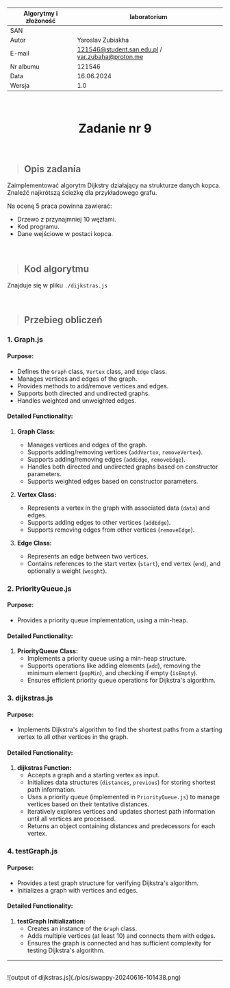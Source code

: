 <div align="center">

| Algorytmy i złożoność | laboratorium |
|-----------------------|--------------|
| SAN                   |              |
| Autor                 | Yaroslav Zubiakha |
| E-mail                | 121546@student.san.edu.pl / yar.zubaha@proton.me |
| Nr albumu             | 121546       |
| Data                  | 16.06.2024   |
| Wersja                | 1.0          |

<br>

# **Zadanie nr 9** 

</div>

<br>

> ## Opis zadania
Zaimplementować algorytm Dijkstry działający na strukturze danych kopca. Znaleźć najkrótszą ścieżkę dla przykładowego grafu.  

Na ocenę 5 praca powinna zawierać:
- Drzewo z przynajmniej 10 węzłami.
- Kod programu.
- Dane wejściowe w postaci kopca.

<br>

> ## Kod algorytmu
Znajduje się w pliku `./dijkstras.js`

<br>

> ## Przebieg obliczeń
### 1. Graph.js

#### Purpose:
- Defines the `Graph` class, `Vertex` class, and `Edge` class.
- Manages vertices and edges of the graph.
- Provides methods to add/remove vertices and edges.
- Supports both directed and undirected graphs.
- Handles weighted and unweighted edges.

#### Detailed Functionality:
1. **Graph Class:**
   - Manages vertices and edges of the graph.
   - Supports adding/removing vertices (`addVertex`, `removeVertex`).
   - Supports adding/removing edges (`addEdge`, `removeEdge`).
   - Handles both directed and undirected graphs based on constructor parameters.
   - Supports weighted edges based on constructor parameters.

2. **Vertex Class:**
   - Represents a vertex in the graph with associated data (`data`) and edges.
   - Supports adding edges to other vertices (`addEdge`).
   - Supports removing edges from other vertices (`removeEdge`).

3. **Edge Class:**
   - Represents an edge between two vertices.
   - Contains references to the start vertex (`start`), end vertex (`end`), and optionally a weight (`weight`).

### 2. PriorityQueue.js  

#### Purpose:
- Provides a priority queue implementation, using a min-heap.

#### Detailed Functionality:
1. **PriorityQueue Class:**
   - Implements a priority queue using a min-heap structure.
   - Supports operations like adding elements (`add`), removing the minimum element (`popMin`), and checking if empty (`isEmpty`).
   - Ensures efficient priority queue operations for Dijkstra's algorithm.

### 3. dijkstras.js

#### Purpose:
- Implements Dijkstra's algorithm to find the shortest paths from a starting vertex to all other vertices in the graph.

#### Detailed Functionality:
1. **dijkstras Function:**
   - Accepts a graph and a starting vertex as input.
   - Initializes data structures (`distances`, `previous`) for storing shortest path information.
   - Uses a priority queue (implemented in `PriorityQueue.js`) to manage vertices based on their tentative distances.
   - Iteratively explores vertices and updates shortest path information until all vertices are processed.
   - Returns an object containing distances and predecessors for each vertex.

### 4. testGraph.js

#### Purpose:
- Provides a test graph structure for verifying Dijkstra's algorithm.
- Initializes a graph with vertices and edges.

#### Detailed Functionality:
1. **testGraph Initialization:**
   - Creates an instance of the `Graph` class.
   - Adds multiple vertices (at least 10) and connects them with edges.
   - Ensures the graph is connected and has sufficient complexity for testing Dijkstra's algorithm.

---
<br>
![output of dijkstras.js](./pics/swappy-20240616-101438.png)
